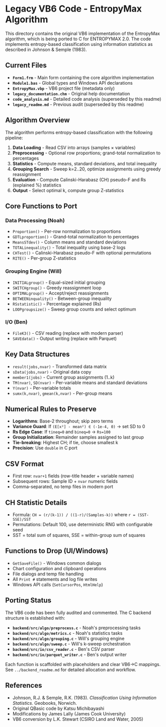 # Legacy VB6 Code - EntropyMax Algorithm

This directory contains the original VB6 implementation of the EntropyMax algorithm, which is being ported to C for ENTROPYMAX 2.0. The code implements entropy-based classification using information statistics as described in Johnson & Semple (1983).

## Current Files

- **`Form1.frm`** - Main form containing the core algorithm implementation
- **`Module1.bas`** - Global types and Windows API declarations
- **`EntropyMax.vbp`** - VB6 project file (metadata only)
- **`legacy_documentation.chm`** - Original help documentation
- **`code_analysis.md`** - Detailed code analysis (superseded by this readme)
- **`legacy_readme.md`** - Previous audit (superseded by this readme)

## Algorithm Overview

The algorithm performs entropy-based classification with the following pipeline:

1. **Data Loading** - Read CSV into arrays (samples × variables)
2. **Preprocessing** - Optional row proportions; grand-total normalization to percentages
3. **Statistics** - Compute means, standard deviations, and total inequality
4. **Grouping Search** - Sweep k=2..20, optimize assignments using greedy reassignment
5. **Evaluation** - Compute Calinski-Harabasz (CH) pseudo-F and Rs (explained %) statistics
6. **Output** - Select optimal k, compute group Z-statistics

## Core Functions to Port

### Data Processing (Noah)
- `Proportion()` - Per-row normalization to proportions
- `GDTLproportion()` - Grand-total normalization to percentages
- `MeansSTdev()` - Column means and standard deviations
- `TOTALinequality()` - Total inequality using base-2 logs
- `CHTest()` - Calinski-Harabasz pseudo-F with optional permutations
- `RITE()` - Per-group Z-statistics

### Grouping Engine (Will)
- `INITIALgroup()` - Equal-sized initial grouping
- `SWITCHgroup()` - Greedy reassignment loop
- `OPTIMALgroup()` - Accept/reject reassignments
- `BETWEENinquality()` - Between-group inequality
- `RSstatistic()` - Percentage explained (Rs)
- `LOOPgroupsize()` - Sweep group counts and select optimum

### I/O (Ben)
- `FileK3()` - CSV reading (replace with modern parser)
- `SAVEdata()` - Output writing (replace with Parquet)

## Key Data Structures

- `result(jobs,nvar)` - Transformed data matrix
- `sData(jobs,nvar)` - Original data copy
- `member1(jobs)` - Current group assignments (1..k)
- `TM(nvar)`, `SD(nvar)` - Per-variable means and standard deviations
- `Y(nvar)` - Per-variable totals
- `sumx(k,nvar)`, `gmean(k,nvar)` - Per-group means

## Numerical Rules to Preserve

- **Logarithms**: Base-2 throughout; skip zero terms
- **Variance Guard**: If `(E[x²] - mean²) ∈ (-1e-4, 0)` → set SD to 0
- **Rs Edge Case**: If `tineq=0` and `bineq=0` → `Rs=100`
- **Group Initialization**: Remainder samples assigned to last group
- **Tie-breaking**: Highest CH; if tie, choose smallest k
- **Precision**: Use `double` in C port

## CSV Format

- First row: `nvar+1` fields (row-title header + variable names)
- Subsequent rows: Sample ID + `nvar` numeric fields
- Comma-separated, no temp files in modern port

## CH Statistic Details

- Formula: `CH = (r/(k-1)) / ((1-r)/(Samples-k))` where `r = (SST-SSE)/SST`
- Permutations: Default 100, use deterministic RNG with configurable seed
- SST = total sum of squares, SSE = within-group sum of squares

## Functions to Drop (UI/Windows)

- `GetSaveFile()` - Windows common dialogs
- Chart configuration and clipboard operations
- File dialogs and temp file handling
- All `Print #` statements and log file writes
- Windows API calls (`SetCursorPos`, `HtmlHelp`)

## Porting Status

The VB6 code has been fully audited and commented. The C backend structure is established with:

- **`backend/src/algo/preprocess.c`** - Noah's preprocessing tasks
- **`backend/src/algo/metrics.c`** - Noah's statistics tasks
- **`backend/src/algo/grouping.c`** - Will's grouping engine
- **`backend/src/algo/sweep.c`** - Will's k-sweep orchestration
- **`backend/src/io/csv_reader.c`** - Ben's CSV parser
- **`backend/src/io/parquet_writer.c`** - Ben's output writer

Each function is scaffolded with placeholders and clear VB6→C mappings. See `../backend_readme.md` for detailed allocation and workflow.

## References

- Johnson, R.J. & Semple, R.K. (1983). *Classification Using Information Statistics*. Geobooks, Norwich.
- Original QBasic code by Katsu Michibayashi
- Modifications by James Lally (James Cook University)
- VB6 conversion by L.K. Stewart (CSIRO Land and Water, 2005)
